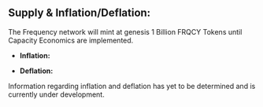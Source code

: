 ## Supply & Inflation/Deflation:

The Frequency network will mint at genesis 1 Billion FRQCY Tokens until Capacity Economics are implemented.  

* **Inflation:**

* **Deflation:**

Information regarding inflation and deflation has yet to be determined and is currently under development.

